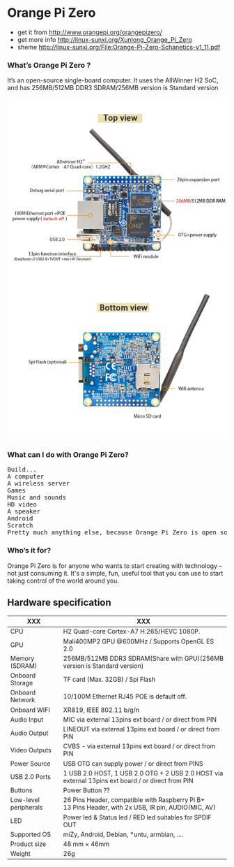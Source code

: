 # Orange Pi Zero

+ get it from http://www.orangepi.org/orangepizero/
+ get more info http://linux-sunxi.org/Xunlong_Orange_Pi_Zero
+ sheme http://linux-sunxi.org/File:Orange-Pi-Zero-Schanetics-v1_11.pdf

### What’s Orange Pi Zero ?

It’s an open-source single-board computer.
It uses the AllWinner H2 SoC, and has 256MB/512MB DDR3 SDRAM/256MB version is Standard version

![orange_pi](orangepizero_info.jpg)

### What can I do with Orange Pi Zero?

<pre>
Build...
A computer
A wireless server
Games
Music and sounds
HD video
A speaker
Android
Scratch
Pretty much anything else, because Orange Pi Zero is open source
</pre>

### Who’s it for?

Orange Pi Zero is for anyone who wants to start creating with technology 
– not just consuming it. It's a simple, fun, useful tool that you can use 
to start taking control of the world around you.

## Hardware specification

XXX | XXX
--- | ---
CPU | H2 Quad-core Cortex-A7 H.265/HEVC 1080P.
GPU | Mali400MP2 GPU @600MHz / Supports OpenGL ES 2.0
Memory (SDRAM) | 256MB/512MB DDR3 SDRAM(Share with GPU)(256MB version is Standard version)
Onboard Storage | TF card (Max. 32GB) / Spi Flash
Onboard Network | 10/100M Ethernet RJ45 POE is default off.
Onboard WIFI	| XR819, IEEE 802.11 b/g/n
Audio Input	| MIC via external 13pins ext board / or direct from PIN
Audio Output	| LINEOUT via external 13pins ext board / or direct from PIN
Video Outputs	| CVBS - via external 13pins ext board / or direct from PIN
Power Source	| USB OTG can supply power / or direct from PINS
USB 2.0 Ports	| 1 USB 2.0 HOST, 1 USB 2.0 OTG + 2 USB 2.0 HOST via external 13pins ext board / or direct from PIN
Buttons		| Power Button ??
Low-level peripherals | 26 Pins Header, compatible with Raspberry Pi B+ <Br> 13 Pins Header, with 2x USB, IR pin, AUDIO(MIC, AV)
LED		| Power led & Status led / RED led suitables for SPDIF OUT
Supported OS	| miZy, Android, Debian, *untu, armbian, ....
Product size	| 48 mm × 46mm
Weight		| 26g

